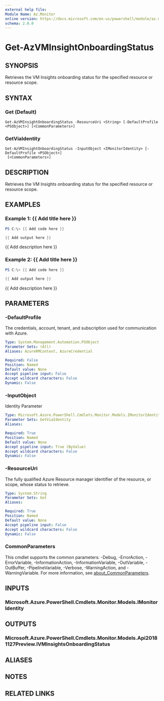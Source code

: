 ```yaml
---
external help file:
Module Name: Az.Monitor
online version: https://docs.microsoft.com/en-us/powershell/module/az.monitor/get-azvminsightonboardingstatus
schema: 2.0.0
---
```


# Get-AzVMInsightOnboardingStatus

## SYNOPSIS
Retrieves the VM Insights onboarding status for the specified resource or resource scope.

## SYNTAX

### Get (Default)
```
Get-AzVMInsightOnboardingStatus -ResourceUri <String> [-DefaultProfile <PSObject>] [<CommonParameters>]
```

### GetViaIdentity
```
Get-AzVMInsightOnboardingStatus -InputObject <IMonitorIdentity> [-DefaultProfile <PSObject>]
 [<CommonParameters>]
```

## DESCRIPTION
Retrieves the VM Insights onboarding status for the specified resource or resource scope.

## EXAMPLES

### Example 1: {{ Add title here }}
```powershell
PS C:\> {{ Add code here }}

{{ Add output here }}
```

{{ Add description here }}

### Example 2: {{ Add title here }}
```powershell
PS C:\> {{ Add code here }}

{{ Add output here }}
```

{{ Add description here }}

## PARAMETERS

### -DefaultProfile
The credentials, account, tenant, and subscription used for communication with Azure.

```yaml
Type: System.Management.Automation.PSObject
Parameter Sets: (All)
Aliases: AzureRMContext, AzureCredential

Required: False
Position: Named
Default value: None
Accept pipeline input: False
Accept wildcard characters: False
Dynamic: False
```

### -InputObject
Identity Parameter

```yaml
Type: Microsoft.Azure.PowerShell.Cmdlets.Monitor.Models.IMonitorIdentity
Parameter Sets: GetViaIdentity
Aliases:

Required: True
Position: Named
Default value: None
Accept pipeline input: True (ByValue)
Accept wildcard characters: False
Dynamic: False
```

### -ResourceUri
The fully qualified Azure Resource manager identifier of the resource, or scope, whose status to retrieve.

```yaml
Type: System.String
Parameter Sets: Get
Aliases:

Required: True
Position: Named
Default value: None
Accept pipeline input: False
Accept wildcard characters: False
Dynamic: False
```

### CommonParameters
This cmdlet supports the common parameters: -Debug, -ErrorAction, -ErrorVariable, -InformationAction, -InformationVariable, -OutVariable, -OutBuffer, -PipelineVariable, -Verbose, -WarningAction, and -WarningVariable. For more information, see [about_CommonParameters](http://go.microsoft.com/fwlink/?LinkID=113216).

## INPUTS

### Microsoft.Azure.PowerShell.Cmdlets.Monitor.Models.IMonitorIdentity

## OUTPUTS

### Microsoft.Azure.PowerShell.Cmdlets.Monitor.Models.Api20181127Preview.IVMInsightsOnboardingStatus

## ALIASES

## NOTES

## RELATED LINKS

